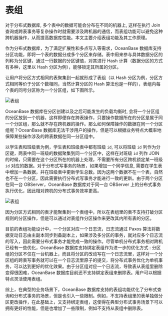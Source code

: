 表组 
=======================

对于分布式数据库, 多个表中的数据可能会分布在不同的机器上, 这样在执行 Join 查询或跨表事务等复杂操作时就需要涉及跨机器的通信，而表组功能可以避免这种跨机器操作，从而提高数据库性能。本文主要介绍表组功能及其工作原理。

作为分布式数据库，为了满足扩展性和多点写入等需求，OceanBase 数据库支持分区功能，即将一个表的数据分成多个分区来存储。表中用来参与具体数据分区的列称为分区键，通过一行数据的分区键值，对其进行 Hash 计算（数据分区的方式有多种，这里以 Hash 分区为例），能够锁定其所属的分区。

让用户将分区方式相同的表聚集到一起就形成了表组（以 Hash 分区为例，分区方式相同等价于分区个数相同，当然计算分区的 Hash 算法也是一样的），表组内每个表的同号分区称为一个分区组，如下图所示。

![表组](https://help-static-aliyun-doc.aliyuncs.com/assets/img/zh-CN/4653623461/p355599.jpg)

OceanBase 数据库在分区创建以及之后可能发生的负载均衡时, 会将一个分区组的分区放到一个机器，这样即便存在跨表操作，只要操作数据所在的分区是属于同一个分区组，那么就不存在跨机器的操作。那么如何保障操作的数据在同一个分区组呢？OceanBase 数据库无法干涉用户的操作，但是可以根据业务特点大概率地保障某些操作涉及的跨表数据在同一分区组中。

以学生表和班级表为例，学生表和班级表中都有班级 `id`, 可以将班级 `id` 列作为分区键，两表中同一班级的数据聚集到同一个分区中，这样在对班级 `id` 列作 JOIN 的时候，只需要在这个分区所在的机器上处理，不需要所有分区跨机锁定某一班级 `id` 对应的数据。对于分布式写事务的场景，如果增加一个同学信息, 需要在学生表中增加一条数据，并在班级表中更新学生总数。因为这两个数据不在一个表，自然也不在一个分区，因此需要执行分布式写事务才能进行一致的更新。由于两个分区在同一台 OBServer，OceanBase 数据库对于同一台 OBServer 上的分布式事务执行优化，因此相对跨机的分布式事务效率更高。

![表组](https://help-static-aliyun-doc.aliyuncs.com/assets/img/zh-CN/4653623461/p355996.jpg)

因为分区方式相同的表才能聚集到一个表组中，所以在表组里的表不支持打破分区规则的分区操作，但是可以通过对表组作分区操作来更改其内所有表的分区。

目前的表组功能设计中，一个分区对应一个日志流，日志流通过 Paxos 算法将数据变动日志由主副本同步到备副本上，如果涉及多分区的事务，就对应多个日志流的写入，因此需要分布式事务才能完成一致的操作。尽管单机分布式事务相对跨机已经有一些优化，OceanBase 数据库支持绑定表组作为进一步的优化方式 : 分区组的分区不仅在一台机器上，而且将分区的改动写在一个日志流里，这样对一个分区组的跨表写事务就可以在一个日志流里原子的提交，将分布式事务优化为单机事务，可以达到更好的优化效果。由于分区组对应一个日志流，导致表从表组里删除变得很困难，OceanBase 数据库目前还不支持绑定表组来删除表。用户可以根据特点灵活使用表组。

综上，在典型的业务场景下，OceanBase 数据库支持的表组功能优化了分布式查询和分布式事务的场景，但是也引入一些限制。例如，不支持表组里的表单独做分区更改操作，在此基础上，又支持绑定表组，这使得在典型分布式事务场景下可以拥有更好的性能，但是也增加了一些限制，例如不支持从表组中删除表。

